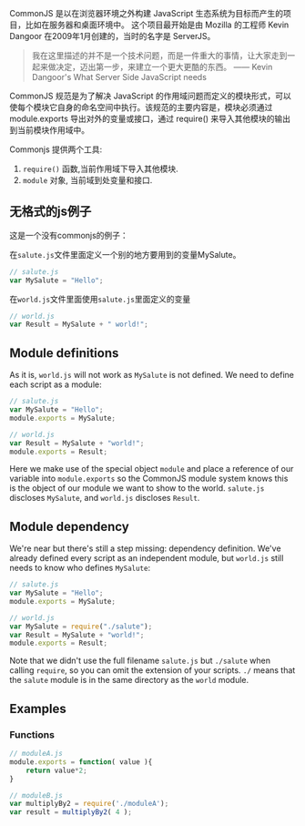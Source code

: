 CommonJS 是以在浏览器环境之外构建 JavaScript 生态系统为目标而产生的项目，比如在服务器和桌面环境中。
这个项目最开始是由 Mozilla 的工程师 Kevin Dangoor 在2009年1月创建的，当时的名字是 ServerJS。
>我在这里描述的并不是一个技术问题，而是一件重大的事情，让大家走到一起来做决定，迈出第一步，来建立一个更大更酷的东西。 —— Kevin Dangoor's What Server Side JavaScript needs

CommonJS 规范是为了解决 JavaScript 的作用域问题而定义的模块形式，可以使每个模块它自身的命名空间中执行。该规范的主要内容是，模块必须通过 module.exports 导出对外的变量或接口，通过 require() 来导入其他模块的输出到当前模块作用域中。

Commonjs 提供两个工具:

1.  `require()` 函数,当前作用域下导入其他模块.
2. `module` 对象, 当前域到处变量和接口.


## 无格式的js例子

这是一个没有commonjs的例子：

在`salute.js`文件里面定义一个别的地方要用到的变量MySalute。

``` javascript
// salute.js
var MySalute = "Hello";
```

在`world.js`文件里面使用`salute.js`里面定义的变量
``` javascript	
// world.js
var Result = MySalute + " world!";
```

## Module definitions

As it is, `world.js` will not work as `MySalute` is not defined.
We need to define each script as a module:  

``` javascript
// salute.js
var MySalute = "Hello";
module.exports = MySalute;
```

``` javascript
// world.js
var Result = MySalute + "world!";
module.exports = Result;
```

Here we make use of the special object `module` and place a reference of our
variable into `module.exports` so the CommonJS module system knows this is 
the object of our module we want to show to the world.
`salute.js` discloses `MySalute`, and `world.js` discloses `Result`.

## Module dependency

We're near but there's still a step missing: dependency definition.
We've already defined every script as an independent module, but `world.js`
still needs to know who defines `MySalute`:

``` javascript
// salute.js
var MySalute = "Hello";
module.exports = MySalute;
```

``` javascript
// world.js
var MySalute = require("./salute");
var Result = MySalute + "world!";
module.exports = Result;
```

Note that we didn't use the full filename `salute.js` but `./salute` when calling 
`require`, so you can omit the extension of your scripts. `./` means that the `salute` module is in the same directory as the `world` module.


## Examples

### Functions

``` javascript
// moduleA.js
module.exports = function( value ){
	return value*2;
}
```

``` javascript
// moduleB.js
var multiplyBy2 = require('./moduleA');
var result = multiplyBy2( 4 );
```

